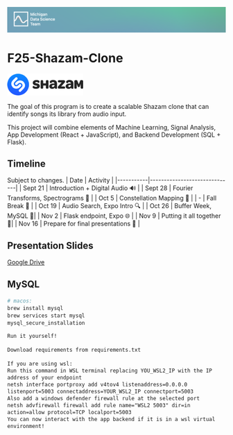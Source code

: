 ![header](asset/header.png)

# F25-Shazam-Clone

<img src="asset/shazam.png" height=50/>

The goal of this program is to create a scalable Shazam clone that can identify songs its library from audio input.

This project will combine elements of Machine Learning, Signal Analysis, App Development (React + JavaScript), and Backend Development (SQL + Flask).

## Timeline

Subject to changes.
| Date | Activity |
|-----------|------------------------------|
| Sept 21 | Introduction + Digital Audio 🔊 |
| Sept 28 | Fourier Transforms, Spectrograms 🧮 |
| Oct 5 | ️Constellation Mapping 🔭 |
| - | Fall Break ️🍂 |
| Oct 19 | Audio Search, Expo Intro 🔍 |
| Oct 26 | Buffer Week, MySQL 💽️|
| Nov 2 | Flask endpoint, Expo 🌐 |
| Nov 9 | Putting it all together 🔧|
| Nov 16 | Prepare for final presentations 🎉 |

## Presentation Slides

[Google Drive](https://docs.google.com/presentation/d/1zfACjefKNI2SxUwyjICdXe_Cc1dKNuPlsfJnkOWKs7I/edit?usp=sharing)


## MySQL

```bash
# macos:
brew install mysql
brew services start mysql
mysql_secure_installation
```





```
Run it yourself!

Download requirements from requirements.txt

If you are using wsl:
Run this command in WSL terminal replacing YOU_WSL2_IP with the IP address of your endpoint
netsh interface portproxy add v4tov4 listenaddress=0.0.0.0 listenport=5003 connectaddress=YOUR_WSL2_IP connectport=5003
Also add a windows defender firewall rule at the selected port
netsh advfirewall firewall add rule name="WSL2 5003" dir=in action=allow protocol=TCP localport=5003
You can now interact with the app backend if it is in a wsl virtual environment!
```